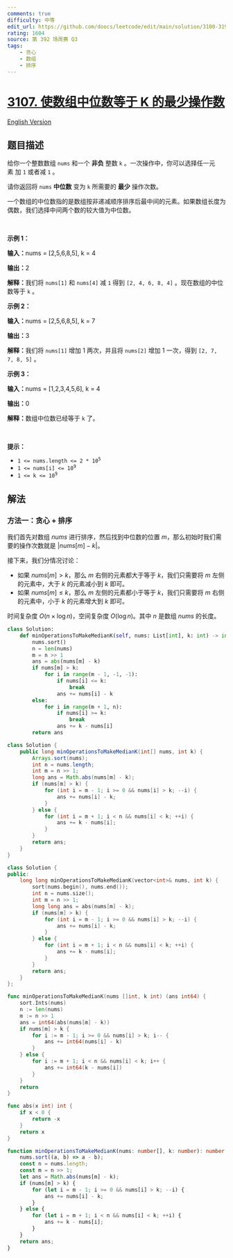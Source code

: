 ```yaml
---
comments: true
difficulty: 中等
edit_url: https://github.com/doocs/leetcode/edit/main/solution/3100-3199/3107.Minimum%20Operations%20to%20Make%20Median%20of%20Array%20Equal%20to%20K/README.md
rating: 1604
source: 第 392 场周赛 Q3
tags:
    - 贪心
    - 数组
    - 排序
---
```


<!-- problem:start -->

# [3107. 使数组中位数等于 K 的最少操作数](https://leetcode.cn/problems/minimum-operations-to-make-median-of-array-equal-to-k)

[English Version](/solution/3100-3199/3107.Minimum%20Operations%20to%20Make%20Median%20of%20Array%20Equal%20to%20K/README_EN.md)

## 题目描述

<!-- description:start -->

<p>给你一个整数数组&nbsp;<code>nums</code>&nbsp;和一个 <strong>非负</strong>&nbsp;整数&nbsp;<code>k</code>&nbsp;。一次操作中，你可以选择任一元素&nbsp;加&nbsp;<code>1</code>&nbsp;或者减&nbsp;<code>1</code>&nbsp;。</p>

<p>请你返回将 <code>nums</code>&nbsp;<strong>中位数</strong>&nbsp;变为 <code>k</code>&nbsp;所需要的 <strong>最少</strong>&nbsp;操作次数。</p>

<p>一个数组的中位数指的是数组按非递减顺序排序后最中间的元素。如果数组长度为偶数，我们选择中间两个数的较大值为中位数。</p>

<p>&nbsp;</p>

<p><strong class="example">示例 1：</strong></p>

<div class="example-block">
<p><span class="example-io"><b>输入：</b>nums = [2,5,6,8,5], k = 4</span></p>

<p><span class="example-io"><b>输出：</b>2</span></p>

<p><b>解释：</b>我们将&nbsp;<code>nums[1]</code> 和&nbsp;<code>nums[4]</code>&nbsp;减 <code>1</code>&nbsp;得到&nbsp;<code>[2, 4, 6, 8, 4]</code>&nbsp;。现在数组的中位数等于&nbsp;<code>k</code>&nbsp;。</p>
</div>

<p><strong class="example">示例 2：</strong></p>

<div class="example-block">
<p><span class="example-io"><b>输入：</b>nums = [2,5,6,8,5], k = 7</span></p>

<p><span class="example-io"><b>输出：</b>3</span></p>

<p><b>解释：</b>我们将&nbsp;<code>nums[1]</code>&nbsp;增加 1 两次，并且将&nbsp;<code>nums[2]</code>&nbsp;增加 1 一次，得到&nbsp;<code>[2, 7, 7, 8, 5]</code>&nbsp;。</p>
</div>

<p><strong class="example">示例 3：</strong></p>

<div class="example-block">
<p><span class="example-io"><b>输入：</b>nums = [1,2,3,4,5,6], k = 4</span></p>

<p><span class="example-io"><b>输出：</b>0</span></p>

<p><b>解释：</b>数组中位数已经等于 <code>k</code>&nbsp;了。</p>
</div>

<p>&nbsp;</p>

<p><strong>提示：</strong></p>

<ul>
	<li><code>1 &lt;= nums.length &lt;= 2 * 10<sup>5</sup></code></li>
	<li><code>1 &lt;= nums[i] &lt;= 10<sup>9</sup></code></li>
	<li><code>1 &lt;= k &lt;= 10<sup>9</sup></code></li>
</ul>

<!-- description:end -->

## 解法

<!-- solution:start -->

### 方法一：贪心 + 排序

我们首先对数组 $nums$ 进行排序，然后找到中位数的位置 $m$，那么初始时我们需要的操作次数就是 $|nums[m] - k|$。

接下来，我们分情况讨论：

-   如果 $nums[m] \gt k$，那么 $m$ 右侧的元素都大于等于 $k$，我们只需要将 $m$ 左侧的元素中，大于 $k$ 的元素减小到 $k$ 即可。
-   如果 $nums[m] \le k$，那么 $m$ 左侧的元素都小于等于 $k$，我们只需要将 $m$ 右侧的元素中，小于 $k$ 的元素增大到 $k$ 即可。

时间复杂度 $O(n \times \log n)$，空间复杂度 $O(\log n)$。其中 $n$ 是数组 $nums$ 的长度。

<!-- tabs:start -->

```python
class Solution:
    def minOperationsToMakeMedianK(self, nums: List[int], k: int) -> int:
        nums.sort()
        n = len(nums)
        m = n >> 1
        ans = abs(nums[m] - k)
        if nums[m] > k:
            for i in range(m - 1, -1, -1):
                if nums[i] <= k:
                    break
                ans += nums[i] - k
        else:
            for i in range(m + 1, n):
                if nums[i] >= k:
                    break
                ans += k - nums[i]
        return ans
```

```java
class Solution {
    public long minOperationsToMakeMedianK(int[] nums, int k) {
        Arrays.sort(nums);
        int n = nums.length;
        int m = n >> 1;
        long ans = Math.abs(nums[m] - k);
        if (nums[m] > k) {
            for (int i = m - 1; i >= 0 && nums[i] > k; --i) {
                ans += nums[i] - k;
            }
        } else {
            for (int i = m + 1; i < n && nums[i] < k; ++i) {
                ans += k - nums[i];
            }
        }
        return ans;
    }
}
```

```cpp
class Solution {
public:
    long long minOperationsToMakeMedianK(vector<int>& nums, int k) {
        sort(nums.begin(), nums.end());
        int n = nums.size();
        int m = n >> 1;
        long long ans = abs(nums[m] - k);
        if (nums[m] > k) {
            for (int i = m - 1; i >= 0 && nums[i] > k; --i) {
                ans += nums[i] - k;
            }
        } else {
            for (int i = m + 1; i < n && nums[i] < k; ++i) {
                ans += k - nums[i];
            }
        }
        return ans;
    }
};
```

```go
func minOperationsToMakeMedianK(nums []int, k int) (ans int64) {
	sort.Ints(nums)
	n := len(nums)
	m := n >> 1
	ans = int64(abs(nums[m] - k))
	if nums[m] > k {
		for i := m - 1; i >= 0 && nums[i] > k; i-- {
			ans += int64(nums[i] - k)
		}
	} else {
		for i := m + 1; i < n && nums[i] < k; i++ {
			ans += int64(k - nums[i])
		}
	}
	return
}

func abs(x int) int {
	if x < 0 {
		return -x
	}
	return x
}
```

```ts
function minOperationsToMakeMedianK(nums: number[], k: number): number {
    nums.sort((a, b) => a - b);
    const n = nums.length;
    const m = n >> 1;
    let ans = Math.abs(nums[m] - k);
    if (nums[m] > k) {
        for (let i = m - 1; i >= 0 && nums[i] > k; --i) {
            ans += nums[i] - k;
        }
    } else {
        for (let i = m + 1; i < n && nums[i] < k; ++i) {
            ans += k - nums[i];
        }
    }
    return ans;
}
```

<!-- tabs:end -->

<!-- solution:end -->

<!-- problem:end -->
